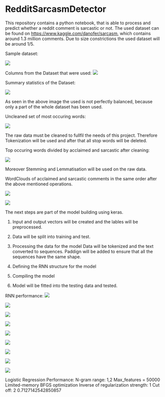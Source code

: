 # RedditSarcasmDetector
This repository contains a python notebook, that is able to process and predict whether a reddit comment is sarcastic or not.
The used dataset can be found on https://www.kaggle.com/danofer/sarcasm, which contains around 1.3 million comments. Due to size constrictions the used dataset will be around 1/5.

Sample dataset:

![](SampleDataset.png)

Columns from the Dataset that were used:
![](23.png)

Summary statistics of the Dataset:

![](Data.png)

As seen in the above image the used is not perfectly balanced, because only a part of the whole dataset has been used.

Uncleaned set of most occuring words:

![](MostUsedWordsTotal.png)

The raw data must be cleaned to fullfil the needs of this project. Therefore Tokenization will be used and after that all stop words will be deleted.

Top occuring words divided by acclaimed and sarcastic after cleaning:

![](MostUsedWordsBoth.png)

Moreover Stemming and Lemmatisation will be used on the raw data.

WordClouds of acclaimed and sarcastic comments in the same order after the above mentioned operations.

![](AcclaimedWordCloud.png)

![](SarcasticWordCloud.png)

The next steps are part of the model building using keras.
1. Input and output vectors will be created and the lables will be preprocessed.

2. Data will be split into training and test.

3. Processing the data for the model
Data will be tokenized and the text converted to sequences.
Paddign will be added to ensure that all the sequences have the same shape.

4. Defining the RNN structure for the model

5. Compiling the model

6. Model will be fitted into the testing data and tested.

RNN performance:
![](RNN.PNG)

![](RELUBinaryRMS.PNG)

![](RELUBinaryRMSPerf.PNG)

![](RELUAdamMean.PNG)

![](RELUAdamMeanPerf.PNG)

![](RELUBinaryRMS.PNG)

![](RELUBinaryRMSPerf.PNG)

![](SELUBinaryRMS.PNG)

![](SELUBinaryRMSperf.PNG)

Logistic Regression Performance:
N-gram range: 1,2
Max_features = 50000
Limited-memory BFGS optimization
Inverse of regularization strength: 1
Cut off: 2
0.7127142542850857
